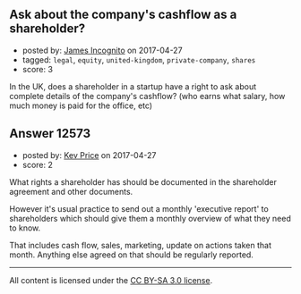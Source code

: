 ## Ask about the company's cashflow as a shareholder?

- posted by: [James Incognito](https://stackexchange.com/users/10783443/james-incognito) on 2017-04-27
- tagged: `legal`, `equity`, `united-kingdom`, `private-company`, `shares`
- score: 3

In the UK, does a shareholder in a startup have a right to ask about complete details of the company's cashflow? (who earns what salary, how much money is paid for the office, etc)


## Answer 12573

- posted by: [Kev Price](https://stackexchange.com/users/1109274/kev-price) on 2017-04-27
- score: 2

What rights a shareholder has should be documented in the shareholder agreement and other documents.

However it's usual practice to send out a monthly 'executive report' to shareholders which should give them a monthly overview of what they need to know.

That includes cash flow, sales, marketing, update on actions taken that month. Anything else agreed on that should be regularly reported.



---

All content is licensed under the [CC BY-SA 3.0 license](https://creativecommons.org/licenses/by-sa/3.0/).
